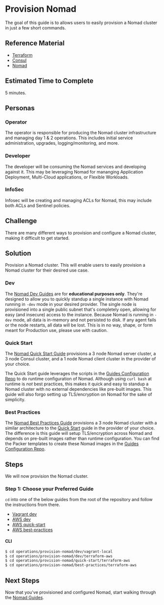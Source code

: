 # Provision Nomad

The goal of this guide is to allows users to easily provision a Nomad cluster in just a few short commands.

## Reference Material

- [Terraform](https://www.terraform.io/)
- [Consul](https://www.consul.io/)
- [Nomad](https://www.nomadproject.io/)

## Estimated Time to Complete

5 minutes.

## Personas

### Operator

The operator is responsible for producing the Nomad cluster infrastructure and managing day 1 & 2 operations. This includes initial service administration, upgrades, logging/monitoring, and more.

### Developer

The developer will be consuming the Nomad services and developing against it. This may be leveraging Nomad for mananging Application Deployment, Multi-Cloud applications, or Flexible Workloads.

### InfoSec

Infosec will be creating and managing ACLs for Nomad, this may include both ACLs and Sentinel policies.

## Challenge

There are many different ways to provision and configure a Nomad cluster, making it difficult to get started.

## Solution

Provision a Nomad cluster. This will enable users to easily provision a Nomad cluster for their desired use case.

### Dev

The [Nomad Dev Guides](./dev) are for **educational purposes only**. They're designed to allow you to quickly standup a single instance with Nomad running in `-dev` mode in your desired provider. The single node is provisioned into a single public subnet that's completely open, allowing for easy (and insecure) access to the instance. Because Nomad is running in `-dev` mode, all data is in-memory and not persisted to disk. If any agent fails or the node restarts, all data will be lost. This is in no way, shape, or form meant for Production use, please use with caution.

### Quick Start

The [Nomad Quick Start Guide](./quick-start) provisions a 3 node Nomad server cluster, a 3 node Consul cluster, and a 1 node Nomad client cluster in the provider of your choice.

The Quick Start guide leverages the scripts in the [Guides Configuration Repo](https://github.com/hashicorp/guides-configuration) to do runtime configuration of Nomad. Although using `curl bash` at runtime is _not_ best practices, this makes it quick and easy to standup a Nomad cluster with no external dependencies like pre-built images. This guide will also forgo setting up TLS/encryption on Nomad for the sake of simplicity.

### Best Practices

The [Nomad Best Practices Guide](./best-practices) provisions a 3 node Nomad cluster with a similar architecture to the [Quick Start](#quick-start) guide in the provider of your choice. The difference is this guide will setup TLS/encryption across Nomad and depends on pre-built images rather than runtime configuration. You can find the Packer templates to create these Nomad images in the [Guides Configuration Repo](https://github.com/hashicorp/guides-configuration/tree/master/vault).

## Steps

We will now provision the Nomad cluster.

### Step 1: Choose your Preferred Guide

`cd` into one of the below guides from the root of the repository and follow the instructions from there.

- [Vagrant dev](./dev/vagrant-local)
- [AWS dev](./dev/terraform-aws)
- [AWS quick-start](./quick-start/terraform-aws)
- [AWS best-practices](./best-practices/terraform-aws)

#### CLI

```sh
$ cd operations/provision-nomad/dev/vagrant-local
$ cd operations/provision-nomad/dev/terraform-aws
$ cd operations/provision-nomad/quick-start/terraform-aws
$ cd operations/provision-nomad/best-practices/terraform-aws
```

## Next Steps

Now that you've provisioned and configured Nomad, start walking through the [Nomad Guides](https://www.vaultproject.io/guides/index.html).
